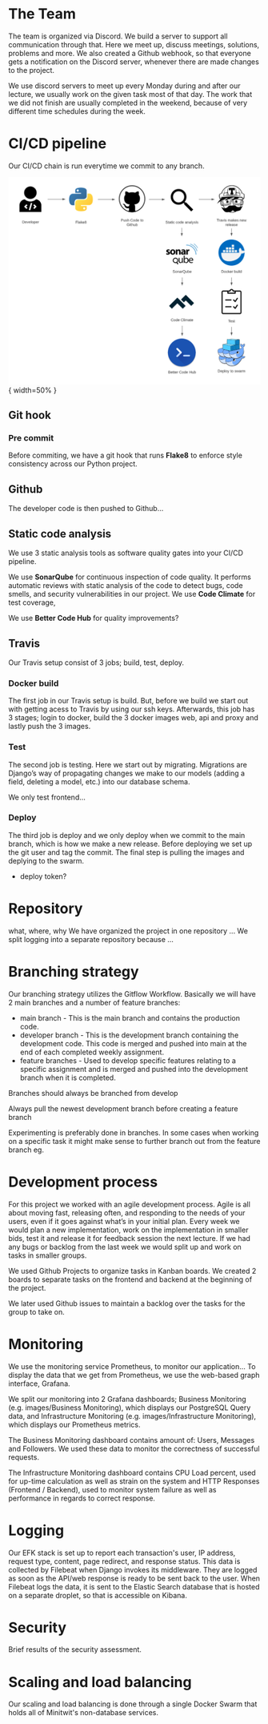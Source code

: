 
# The Team

The team is organized via Discord. We build a server to support all communication through that.
Here we meet up, discuss meetings, solutions, problems and more. We also created a Github webhook, so that everyone gets a notification on the Discord server, whenever there are made changes to the project.

We use discord servers to meet up every Monday during and after our lecture, we usually work on the given task most of that day. The work that we did not finish are usually completed in the weekend, because of very different time schedules during the week.

# CI/CD pipeline

Our CI/CD chain is run everytime we commit to any branch.

![CI/CD pipeline](images/CICD.png "CI/CD pipeline"){ width=50% }

## Git hook

### Pre commit

Before commiting, we have a git hook that runs **Flake8** to enforce style consistency across our Python project.

## Github

The developer code is then pushed to Github...

## Static code analysis

We use 3 static analysis tools as software quality gates into your CI/CD pipeline.

We use **SonarQube** for continuous inspection of code quality. It performs automatic reviews with static analysis of the code to detect bugs, code smells, and security vulnerabilities in our project. We use **Code Climate** for test coverage, 

We use **Better Code Hub** for quality improvements?

## Travis 

Our Travis setup consist of 3 jobs; build, test, deploy.

### Docker build

The first job in our Travis setup is build. But, before we build we start out with getting acess to Travis by using our ssh keys. Afterwards, this job has 3 stages; login to docker, build the 3 docker images web, api and proxy and lastly push the 3 images.

### Test

The second job is testing. Here we start out by migrating. Migrations are Django’s way of propagating changes we make to our models (adding a field, deleting a model, etc.) into our database schema. 

We only test frontend...

### Deploy

The third job is deploy and we only deploy when we commit to the main branch, which is how we make a new release.
Before deploying we set up the git user and tag the commit. The final step is pulling the images and deplying to the swarm.

- deploy token?

# Repository

what, where, why
We have organized the project in one repository ...
We split logging into a separate repository because ...

# Branching strategy

Our branching strategy utilizes the Gitflow Workflow. Basically we will have 2 main branches and a number of feature branches:

- main branch - This is the main branch and contains the production code.
- developer branch - This is the development branch containing the development code. This code is merged and pushed into main at the end of each completed weekly assignment.
- feature branches - Used to develop specific features relating to a specific assignment and is merged and pushed into the development branch when it is completed.

Branches should always be branched from develop

Always pull the newest development branch before creating a feature branch

Experimenting is preferably done in branches. In some cases when working on a specific task it might make sense to further branch out from the feature branch eg.

# Development process

For this project we worked with an agile development process. Agile is all about moving fast, releasing often, and responding to the needs of your users, even if it goes against what’s in your initial plan. Every week we would plan a new implementation, work on the implementation in smaller bids, test it and release it for feedback session the next lecture. If we had any bugs or backlog from the last week we would split up and work on tasks in smaller groups. 

We used Github Projects to organize tasks in Kanban boards. We created 2 boards to separate tasks on the frontend and backend at the beginning of the project.

We later used Github issues to maintain a backlog over the tasks for the group to take on.

# Monitoring

We use the monitoring service Prometheus, to monitor our application...
To display the data that we get from Prometheus, we use the web-based graph interface, Grafana.

We split our monitoring into 2 Grafana dashboards; Business Monitoring (e.g. images/Business Monitoring), which displays our PostgreSQL Query data, and Infrastructure Monitoring (e.g. images/Infrastructure Monitoring), which displays our Prometheus metrics.

The Business Monitoring dashboard contains amount of: Users, Messages and Followers. We used these data to monitor the correctness of successful requests.

The Infrastructure Monitoring dashboard contains CPU Load percent, used for up-time calculation as well as strain on the system and HTTP Responses (Frontend / Backend), used to monitor system failure as well as performance in regards to correct response.

# Logging

Our EFK stack is set up to report each transaction's user, IP address, request type, content, page redirect, and response status. This data is collected by Filebeat when Django invokes its middleware. They are logged as soon as the API/web response is ready to be sent back to the user.
When Filebeat logs the data, it is sent to the Elastic Search database that is hosted on a separate droplet, so that is accessible on Kibana.

# Security

Brief results of the security assessment.

# Scaling and load balancing

Our scaling and load balancing is done through a single Docker Swarm that holds all of Minitwit's non-database services. 